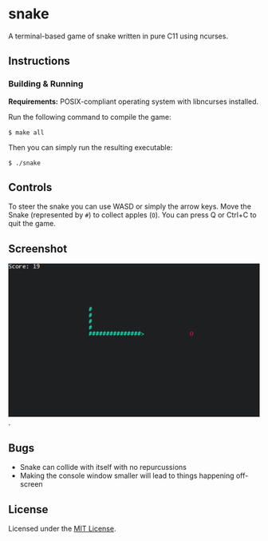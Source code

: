 # snake

A terminal-based game of snake written in pure C11 using ncurses.

## Instructions

### Building & Running

**Requirements:** POSIX-compliant operating system with libncurses installed.

Run the following command to compile the game:
```
$ make all
```
Then you can simply run the resulting executable:
```
$ ./snake
```

## Controls

To steer the snake you can use WASD or simply the arrow keys. Move the Snake (represented by `#`)
to collect apples (`O`). You can press Q or Ctrl+C to quit the game.

## Screenshot

![screenshot of the game](screenshot.png).

## Bugs

 - Snake can collide with itself with no repurcussions
 - Making the console window smaller will lead to things happening off-screen

## License

Licensed under the [MIT License](LICENSE.md).
